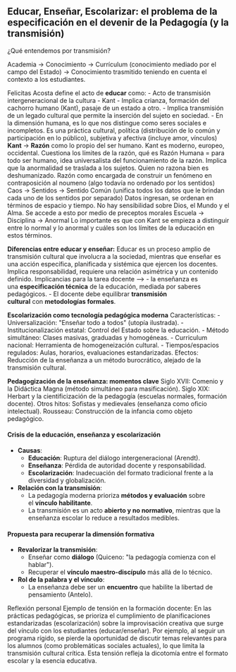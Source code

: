 ## Educar, Enseñar, Escolarizar: el problema de la especificación en el devenir de la Pedagogía (y la transmisión)

¿Qué entendemos por transmisión?

Academia -> Conocimiento -> Currículum (conocimiento mediado por el campo del Estado) -> Conocimiento trasmitido teniendo en cuenta el contexto a los estudiantes.

Felicitas Acosta define el acto de **educar** como:
	 - Acto de transmisión intergeneracional de la cultura - Kant
		 - Implica crianza, formación del cachorro humano (Kant), pasaje de un estado a otro.
		 - Implica transmisión de un legado cultural que permite la inserción del sujeto en sociedad.
		 - En la dimensión humana, es lo que nos distingue como seres sociales e incompletos.
	Es una práctica cultural, política (distribución de lo común y participación en lo público), subjetiva y afectiva (incluye amor, vínculos)
	**Kant** -> **Razón** como lo propio del ser humano. Kant es moderno, europeo, occidental.
		Cuestiona los límites de la razón, qué es
		Razón Humana = para todo ser humano, idea universalista del funcionamiento de la razón. Implica que la anormalidad se traslada a los sujetos. Quien no razona bien es deshumanizado.
		Razón como encargada de construir un fenómeno en contraposición al noumeno (algo todavía no ordenado por los sentidos)
		Caos -> Sentidos -> Sentido Común (unifica todos los datos que le brindan cada uno de los sentidos por separado) Datos ingresan, se ordenan en términos de espacio y tiempo.
		No hay sensibilidad sobre Dios, el Mundo y el Alma. Se accede a esto por medio de preceptos morales
		Escuela -> Disciplina -> Anormal
		Lo importante es que con Kant se empieza a distinguir entre lo normal y lo anormal y cuáles son los límites de la educación en estos términos.

**Diferencias entre educar y enseñar:**
Educar es un proceso amplio de transmisión cultural que involucra a la sociedad, mientras que enseñar es una acción específica, planificada y sistémica que ejercen los docentes.
Implica responsabilidad, requiere una relación asimétrica y un contenido definido.
	Implicancias para la tarea docente -->
	- la enseñanza es una **especificación técnica** de la educación, mediada por saberes pedagógicos.
	- El docente debe equilibrar **transmisión cultural** con **metodologías formales**.

**Escolarización como tecnología pedagógica moderna**
	Características:
	- Universalización: "Enseñar todo a todos" (utopía ilustrada).
	- Institucionalización estatal: Control del Estado sobre la educación.
	- Método simultáneo: Clases masivas, graduadas y homogéneas.
	- Curriculum nacional: Herramienta de homogeneización cultural.
	- Tiempos/espacios regulados: Aulas, horarios, evaluaciones estandarizadas.
Efectos:
Reducción de la enseñanza a un método burocrático, alejado de la transmisión cultural.

**Pedagogización de la enseñanza: momentos clave**
Siglo XVII: Comenio y la Didáctica Magna (método simultáneo para masificación).
Siglo XIX: Herbart y la cientificización de la pedagogía (escuelas normales, formación docente).
Otros hitos:
Sofistas y medievales (enseñanza como oficio intelectual).
Rousseau: Construcción de la infancia como objeto pedagógico.

#### **Crisis de la educación, enseñanza y escolarización**
- **Causas**:
    - **Educación**: Ruptura del diálogo intergeneracional (Arendt).
    - **Enseñanza**: Pérdida de autoridad docente y responsabilidad.
    - **Escolarización**: Inadecuación del formato tradicional frente a la diversidad y globalización.
- **Relación con la transmisión**:
    - La pedagogía moderna prioriza **métodos y evaluación** sobre el **vínculo habilitante**.
    - La transmisión es un acto **abierto y no normativo**, mientras que la enseñanza escolar lo reduce a resultados medibles.
#### **Propuesta para recuperar la dimensión formativa**
- **Revalorizar la transmisión**:
    - Enseñar como **diálogo** (Quiceno: "la pedagogía comienza con el hablar").
    - Recuperar el **vínculo maestro-discípulo** más allá de lo técnico.
- **Rol de la palabra y el vínculo**:
    - La enseñanza debe ser un **encuentro** que habilite la libertad de pensamiento (Antelo).

Reflexión personal
Ejemplo de tensión en la formación docente:
En las prácticas pedagógicas, se prioriza el cumplimiento de planificaciones estandarizadas (escolarización) sobre la improvisación creativa que surge del vínculo con los estudiantes (educar/enseñar). Por ejemplo, al seguir un programa rígido, se pierde la oportunidad de discutir temas relevantes para los alumnos (como problemáticas sociales actuales), lo que limita la transmisión cultural crítica. Esta tensión refleja la dicotomía entre el formato escolar y la esencia educativa.
